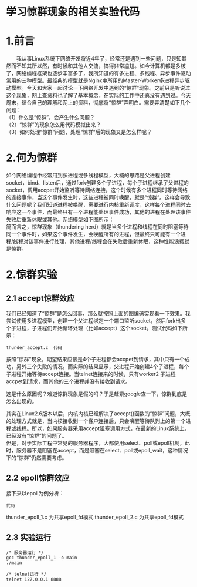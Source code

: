 # 学习惊群现象的相关实验代码
# 1.前言

　　我从事Linux系统下网络开发将近4年了，经常还是遇到一些问题，只是知其然而不知其所以然，有时候和其他人交流，搞得非常尴尬。如今计算机都是多核了，网络编程框架也逐步丰富多了，我所知道的有多进程、多线程、异步事件驱动常用的三种模型。最经典的模型就是Nginx中所用的Master-Worker多进程异步驱动模型。今天和大家一起讨论一下网络开发中遇到的“惊群”现象。之前只是听说过这个现象，网上查资料也了解了基本概念，在实际的工作中还真没有遇到过。今天周末，结合自己的理解和网上的资料，彻底将“惊群”弄明白。需要弄清楚如下几个问题：  
（1）什么是“惊群”，会产生什么问题？  
（2）“惊群”的现象怎么用代码模拟出来？  
（3）如何处理“惊群”问题，处理“惊群”后的现象又是怎么样呢？  

# 2.何为惊群
如今网络编程中经常用到多进程或多线程模型，大概的思路是父进程创建socket，bind、listen后，通过fork创建多个子进程，每个子进程继承了父进程的socket，调用accpet开始监听等待网络连接。这个时候有多个进程同时等待网络的连接事件，当这个事件发生时，这些进程被同时唤醒，就是“惊群”。这样会导致什么问题呢？我们知道进程被唤醒，需要进行内核重新调度，这样每个进程同时去响应这一个事件，而最终只有一个进程能处理事件成功，其他的进程在处理该事件失败后重新休眠或其他。网络模型如下图所示：  
简而言之，惊群现象（thundering herd）就是当多个进程和线程在同时阻塞等待同一个事件时，如果这个事件发生，会唤醒所有的进程，但最终只可能有一个进程/线程对该事件进行处理，其他进程/线程会在失败后重新休眠，这种性能浪费就是惊群。  
# 2.惊群实验
## 2.1 accept惊群效应
我们已经知道了“惊群”是怎么回事，那么就按照上面的图编码实现看一下效果。我尝试使用多进程模型，创建一个父进程绑定一个端口监听socket，然后fork出多个子进程，子进程们开始循环处理（比如accept）这个socket。测试代码如下所示：
~~~
thunder_accept.c  代码
~~~

   按照“惊群"现象，期望结果应该是4个子进程都会accpet到请求，其中只有一个成功，另外三个失败的情况。而实际的结果显示，父进程开始创建4个子进程，每个子进程开始等待accept连接。当telnet连接来的时候，只有worker2 子进程accpet到请求，而其他的三个进程并没有接收到请求。  

这是什么原因呢？难道惊群现象是假的吗？于是赶紧google查一下，惊群到底是怎么出现的。  

其实在Linux2.6版本以后，内核内核已经解决了accept()函数的“惊群”问题，大概的处理方式就是，当内核接收到一个客户连接后，只会唤醒等待队列上的第一个进程或线程。所以，如果服务器采用accept阻塞调用方式，在最新的Linux系统上，已经没有“惊群”的问题了。  
但是，对于实际工程中常见的服务器程序，大都使用select、poll或epoll机制，此时，服务器不是阻塞在accept，而是阻塞在select、poll或epoll_wait，这种情况下的“惊群”仍然需要考虑。  

## 2.2 epoll惊群效应

接下来以epoll为例分析：  
~~~
代码
~~~
thunder_epoll_1.c 为共享epoll_fd模式
thunder_epoll_2.c 为共享epoll_fd模式

## 2.3 实验运行
~~~
/* 服务器运行 */
gcc thunder_epoll_1 -o main
./main

/* telnet运行 */
telnet 127.0.0.1 8888
~~~
